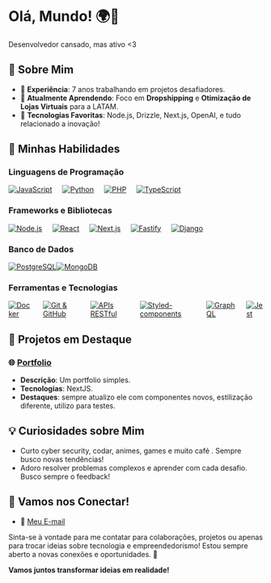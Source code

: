 # Olá, Mundo! 🌍👋

Desenvolvedor cansado, mas ativo <3

## 🚀 Sobre Mim

- 💼 **Experiência**: 7 anos trabalhando em projetos desafiadores.
- 🌱 **Atualmente Aprendendo**: Foco em **Dropshipping** e **Otimização de Lojas Virtuais** para a LATAM.
- 🤖 **Tecnologias Favoritas**: Node.js, Drizzle, Next.js, OpenAI, e tudo relacionado a inovação!

## 💪 Minhas Habilidades

### Linguagens de Programação
<div style="display: flex; gap: 20px;">
  <div title="JavaScript" style="position: relative; width: fit-content;">
    <a href="https://developer.mozilla.org/en-US/docs/Web/JavaScript" target="_blank">
      <img src="https://img.icons8.com/color/24/000000/javascript.png" alt="JavaScript" />
    </a>
  </div>
  <div title="Python" style="position: relative; width: fit-content;">
    <a href="https://www.python.org/doc/" target="_blank">
      <img src="https://img.icons8.com/color/24/000000/python.png" alt="Python" />
    </a>
  </div>
  <div title="PHP" style="position: relative; width: fit-content;">
    <a href="https://www.php.net/docs.php" target="_blank">
      <img src="https://img.icons8.com/color/24/000000/php.png" alt="PHP" />
    </a>
  </div>
  <div title="TypeScript" style="position: relative; width: fit-content;">
    <a href="https://www.typescriptlang.org/docs/" target="_blank">
      <img src="https://img.icons8.com/color/24/000000/typescript.png" alt="TypeScript" />
    </a>
  </div>
</div>

### Frameworks e Bibliotecas
<div style="display: flex; gap: 20px;">
  <div title="Node.js" style="position: relative; width: fit-content;">
    <a href="https://nodejs.org/en/docs/" target="_blank">
      <img src="https://img.icons8.com/color/24/000000/nodejs.png" alt="Node.js" />
    </a>
  </div>
  <div title="React" style="position: relative; width: fit-content;">
    <a href="https://reactjs.org/docs/getting-started.html" target="_blank">
      <img src="https://img.icons8.com/color/24/000000/react-native.png" alt="React" />
    </a>
  </div>
  <div title="Next.js" style="position: relative; width: fit-content;">
    <a href="https://nextjs.org/docs" target="_blank">
      <img src="https://img.icons8.com/color/24/000000/nextjs.png" alt="Next.js" />
    </a>
  </div>
  <div title="Fastify" style="position: relative; width: fit-content;">
    <a href="https://www.fastify.io/docs/latest/" target="_blank">
      <img src="https://img.icons8.com/color/24/000000/fastify.png" alt="Fastify" />
    </a>
  </div>
  <div title="Django" style="position: relative; width: fit-content;">
    <a href="https://www.djangoproject.com/start/" target="_blank">
      <img src="https://img.icons8.com/color/24/000000/django.png" alt="Django" />
    </a>
  </div>
</div>

### Banco de Dados
<div style="display: flex; width: 100% gap: 20px;">
  <div title="PostgreSQL" style="position: relative; width: fit-content; width: fit-content;">
    <a href="https://www.postgresql.org/docs/" target="_blank">
      <img src="https://img.icons8.com/color/24/000000/postgresql.png" alt="PostgreSQL" />
    </a>
  </div>
  <div title="MongoDB" style="position: relative; width: fit-content; width: fit-content;">
    <a href="https://www.mongodb.com/docs/" target="_blank">
      <img src="https://img.icons8.com/color/24/000000/mongodb.png" alt="MongoDB" />
    </a>
  </div>
</div>

### Ferramentas e Tecnologias
<div style="display: flex; gap: 20px;">
  <div title="Docker" style="position: relative; width: fit-content;">
    <a href="https://docs.docker.com/" target="_blank">
      <img src="https://img.icons8.com/color/24/000000/docker.png" alt="Docker" />
    </a>
  </div>
  <div title="Git & GitHub" style="position: relative; width: fit-content;">
    <a href="https://git-scm.com/doc" target="_blank">
      <img src="https://img.icons8.com/color/24/000000/git.png" alt="Git & GitHub" />
    </a>
  </div>
  <div title="APIs RESTful" style="position: relative; width: fit-content;">
    <a href="https://restfulapi.net/" target="_blank">
      <img src="https://img.icons8.com/color/24/000000/api.png" alt="APIs RESTful" />
    </a>
  </div>
  <div title="Styled-components" style="position: relative; width: fit-content;">
    <a href="https://styled-components.com/docs" target="_blank">
      <img src="https://img.icons8.com/color/24/000000/styled-components.png" alt="Styled-components" />
    </a>
  </div>
  <div title="GraphQL" style="position: relative; width: fit-content;">
    <a href="https://graphql.org/learn/" target="_blank">
      <img src="https://img.icons8.com/color/24/000000/graphql.png" alt="GraphQL" />
    </a>
  </div>
  <div title="Jest" style="position: relative; width: fit-content;">
    <a href="https://jestjs.io/docs/getting-started" target="_blank">
      <img src="https://img.icons8.com/color/24/000000/jest.png" alt="Jest" />
    </a>
  </div>
</div>

## 🎯 Projetos em Destaque

### 🌐 [Portfolio](https://paulo-martins.vercel.app/)
- **Descrição**: Um portfolio simples.
- **Tecnologias**: NextJS.
- **Destaques**: sempre atualizo ele com componentes novos, estilização diferente, utilizo para testes.


## 💡 Curiosidades sobre Mim
- Curto cyber security, codar, animes, games e muito café . Sempre busco novas tendências!
- Adoro resolver problemas complexos e aprender com cada desafio. Busco sempre o feedback!

## 🤝 Vamos nos Conectar!

- 📧 [Meu E-mail](mailto:paulomn2013@gmail.com)

Sinta-se à vontade para me contatar para colaborações, projetos ou apenas para trocar ideias sobre tecnologia e empreendedorismo! Estou sempre aberto a novas conexões e oportunidades. 💬

**Vamos juntos transformar ideias em realidade!**
